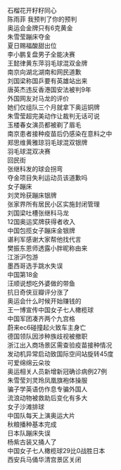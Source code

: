 石榴花开籽籽同心  
陈雨菲 我预判了你的预判  
奥运会金牌只有6克黄金  
朱雪莹蹦床夺金  
夏日赐福酸甜出位  
李小鹏复盘男子全能决赛  
王懿律黄东萍羽毛球混双金牌  
南京向湖北湖南和网民道歉  
刘国梁称国乒要有英雄站出来  
唐英杰违反香港国安法被判9年  
外国网友对马龙的评价  
她们仅组队三个月就拿下奥运铜牌  
朱雪莹超完美动作让裁判无话可说  
玉楼春女演员都被剃了眉毛  
南京患者接种疫苗后仍感染在意料之中  
郑思维黄雅琼羽毛球混双银牌  
羽毛球混双决赛  
回民街  
张继科发的球会拐弯  
夺金项目失利运动员该道歉吗  
女子蹦床  
刘灵玲获蹦床银牌  
张家界所有居民小区实施封闭管理  
刘国梁吐槽张继科马龙  
12国奥运奖牌获得者收入  
中国包揽女子蹦床金银牌  
谌利军感谢大家帮他找代言  
樊振东恩师透露小胖昵称由来  
江浙沪包游  
墨西哥选手跳水失误  
中国第18金  
汪顺说想吃外婆做的带鱼  
抗日奇侠豆瓣评分涨了  
奥运会什么时候开始赚钱的  
王一博宣传中国女子七人橄榄球  
中国军团凑齐两个九宫格  
蔚来ec6碰撞起火致车主身亡  
德国领队因涉种族歧视被撤职  
浙江出入商场景区需查验疫苗接种情况  
发动机异常启动致国际空间站旋转45度  
可爱绵绵云朵妆  
奥运相关人员新增新冠确诊病例27例  
朱雪莹刘灵玲凤凰旗袍体操服  
骗子学英语仿作息专骗外国人  
流浪动物被救助后变化有多大  
女子沙滩排球  
中国队每天上演奥运大片  
秋粮播种基本完成  
日本队蹦床失误  
杨紫古装又捅人了  
中国女子七人橄榄球29比0战胜日本  
西安兵马俑华清宫景区关闭  
